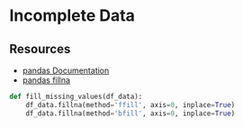 # Incomplete Data #

## Resources ##

* [pandas Documentation](http://pandas.pydata.org/pandas-docs/stable/)
* [pandas fillna](http://pandas.pydata.org/pandas-docs/stable/generated/pandas.DataFrame.fillna.html?highlight=fillna#pandas.DataFrame.fillna)


```python
def fill_missing_values(df_data):
    df_data.fillna(method='ffill', axis=0, inplace=True)
    df_data.fillna(method='bfill', axis=0, inplace=True)
```